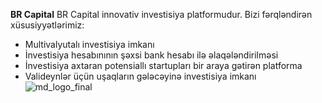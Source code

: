 **BR Capital**
BR Capital innovativ investisiya platformudur. Bizi fərqləndirən xüsusiyyətlərimiz:
* Multivalyutalı investisiya imkanı
* İnvestisiya hesabınının şəxsi bank hesabı ilə əlaqələndirilməsi
* İnvestisiya axtaran potensiallı startupları bir araya gətirən platforma 
* Valideynlər üçün uşaqların gələcəyinə investisiya imkanı
![md_logo_final](https://user-images.githubusercontent.com/109274714/183361318-7a85052d-fad2-4ebc-ba88-3834e3cda26b.svg)


